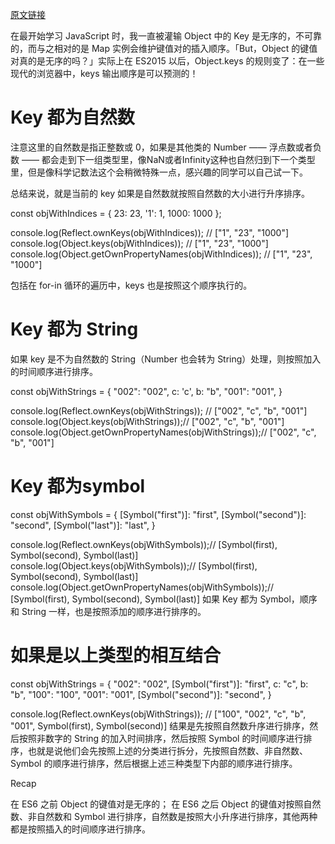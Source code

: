 [原文链接](https://mp.weixin.qq.com/s/Pg4HWdReVetmiCWY7jDHsw)

在最开始学习 JavaScript 时，我一直被灌输 Object 中的 Key 是无序的，不可靠的，而与之相对的是 Map 实例会维护键值对的插入顺序。「But，Object 的键值对真的是无序的吗？」实际上在 ES2015 以后，Object.keys 的规则变了：在一些现代的浏览器中，keys 输出顺序是可以预测的！

# Key 都为自然数

注意这里的自然数是指正整数或 0，如果是其他类的 Number —— 浮点数或者负数 —— 都会走到下一组类型里，像NaN或者Infinity这种也自然归到下一个类型里，但是像科学记数法这个会稍微特殊一点，感兴趣的同学可以自己试一下。

总结来说，就是当前的 key 如果是自然数就按照自然数的大小进行升序排序。

const objWithIndices = {
  23: 23,
  '1': 1,
  1000: 1000
};

console.log(Reflect.ownKeys(objWithIndices)); // ["1", "23", "1000"]
console.log(Object.keys(objWithIndices)); // ["1", "23", "1000"]
console.log(Object.getOwnPropertyNames(objWithIndices)); // ["1", "23", "1000"]

包括在 for-in 循环的遍历中，keys 也是按照这个顺序执行的。

# Key 都为 String
如果 key 是不为自然数的 String（Number 也会转为 String）处理，则按照加入的时间顺序进行排序。

const objWithStrings = {
  "002": "002",
  c: 'c',
  b: "b",
  "001": "001",
}

console.log(Reflect.ownKeys(objWithStrings)); // ["002", "c", "b", "001"]
console.log(Object.keys(objWithStrings));// ["002", "c", "b", "001"]
console.log(Object.getOwnPropertyNames(objWithStrings));// ["002", "c", "b", "001"]

# Key 都为symbol
const objWithSymbols = {
  [Symbol("first")]: "first",
  [Symbol("second")]: "second",
  [Symbol("last")]: "last",
}

console.log(Reflect.ownKeys(objWithSymbols));// [Symbol(first), Symbol(second), Symbol(last)]
console.log(Object.keys(objWithSymbols));// [Symbol(first), Symbol(second), Symbol(last)]
console.log(Object.getOwnPropertyNames(objWithSymbols));// [Symbol(first), Symbol(second), Symbol(last)]
如果 Key 都为 Symbol，顺序和 String 一样，也是按照添加的顺序进行排序的。

# 如果是以上类型的相互结合

const objWithStrings = {
  "002": "002",
  [Symbol("first")]: "first",
  c: "c",
  b: "b",
  "100": "100",
  "001": "001",
  [Symbol("second")]: "second",
}

console.log(Reflect.ownKeys(objWithStrings));
// ["100", "002", "c", "b", "001", Symbol(first), Symbol(second)]
结果是先按照自然数升序进行排序，然后按照非数字的 String 的加入时间排序，然后按照 Symbol 的时间顺序进行排序，也就是说他们会先按照上述的分类进行拆分，先按照自然数、非自然数、Symbol 的顺序进行排序，然后根据上述三种类型下内部的顺序进行排序。

Recap

在 ES6 之前 Object 的键值对是无序的；
在 ES6 之后 Object 的键值对按照自然数、非自然数和 Symbol 进行排序，自然数是按照大小升序进行排序，其他两种都是按照插入的时间顺序进行排序。
